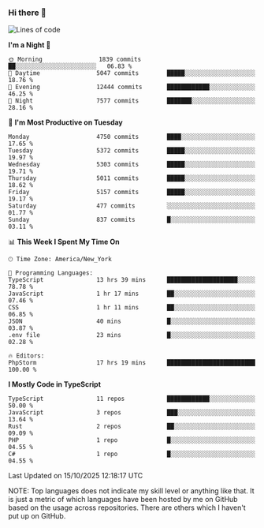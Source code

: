 ### Hi there 👋

<!--
**LynxJinxxy/LynxJinxxy** is a ✨ _special_ ✨ repository because its `README.md` (this file) appears on your GitHub profile.

Here are some ideas to get you started:

- 🔭 I’m currently working on ...
- 🌱 I’m currently learning ...
- 👯 I’m looking to collaborate on ...
- 🤔 I’m looking for help with ...
- 💬 Ask me about ...
- 📫 How to reach me: ...
- 😄 Pronouns: ...
- ⚡ Fun fact: ...
-->

<!--START_SECTION:waka-->
![Lines of code](https://img.shields.io/badge/From%20Hello%20World%20I%27ve%20Written-35.2%20million%20lines%20of%20code-blue)

**I'm a Night 🦉** 

```text
🌞 Morning                1839 commits        ██░░░░░░░░░░░░░░░░░░░░░░░   06.83 % 
🌆 Daytime                5047 commits        █████░░░░░░░░░░░░░░░░░░░░   18.76 % 
🌃 Evening                12444 commits       ████████████░░░░░░░░░░░░░   46.25 % 
🌙 Night                  7577 commits        ███████░░░░░░░░░░░░░░░░░░   28.16 % 
```
📅 **I'm Most Productive on Tuesday** 

```text
Monday                   4750 commits        ████░░░░░░░░░░░░░░░░░░░░░   17.65 % 
Tuesday                  5372 commits        █████░░░░░░░░░░░░░░░░░░░░   19.97 % 
Wednesday                5303 commits        █████░░░░░░░░░░░░░░░░░░░░   19.71 % 
Thursday                 5011 commits        █████░░░░░░░░░░░░░░░░░░░░   18.62 % 
Friday                   5157 commits        █████░░░░░░░░░░░░░░░░░░░░   19.17 % 
Saturday                 477 commits         ░░░░░░░░░░░░░░░░░░░░░░░░░   01.77 % 
Sunday                   837 commits         █░░░░░░░░░░░░░░░░░░░░░░░░   03.11 % 
```


📊 **This Week I Spent My Time On** 

```text
🕑︎ Time Zone: America/New_York

💬 Programming Languages: 
TypeScript               13 hrs 39 mins      ████████████████████░░░░░   78.78 % 
JavaScript               1 hr 17 mins        ██░░░░░░░░░░░░░░░░░░░░░░░   07.46 % 
CSS                      1 hr 11 mins        ██░░░░░░░░░░░░░░░░░░░░░░░   06.85 % 
JSON                     40 mins             █░░░░░░░░░░░░░░░░░░░░░░░░   03.87 % 
.env file                23 mins             █░░░░░░░░░░░░░░░░░░░░░░░░   02.28 % 

🔥 Editors: 
PhpStorm                 17 hrs 19 mins      █████████████████████████   100.00 % 
```

**I Mostly Code in TypeScript** 

```text
TypeScript               11 repos            ████████████░░░░░░░░░░░░░   50.00 % 
JavaScript               3 repos             ███░░░░░░░░░░░░░░░░░░░░░░   13.64 % 
Rust                     2 repos             ██░░░░░░░░░░░░░░░░░░░░░░░   09.09 % 
PHP                      1 repo              █░░░░░░░░░░░░░░░░░░░░░░░░   04.55 % 
C#                       1 repo              █░░░░░░░░░░░░░░░░░░░░░░░░   04.55 % 
```




 Last Updated on 15/10/2025 12:18:17 UTC
<!--END_SECTION:waka-->
NOTE: Top languages does not indicate my skill level or anything like that. It is just a metric of which languages have been hosted by me on GitHub based on the usage across repositories. There are others which I haven't put up on GitHub.
